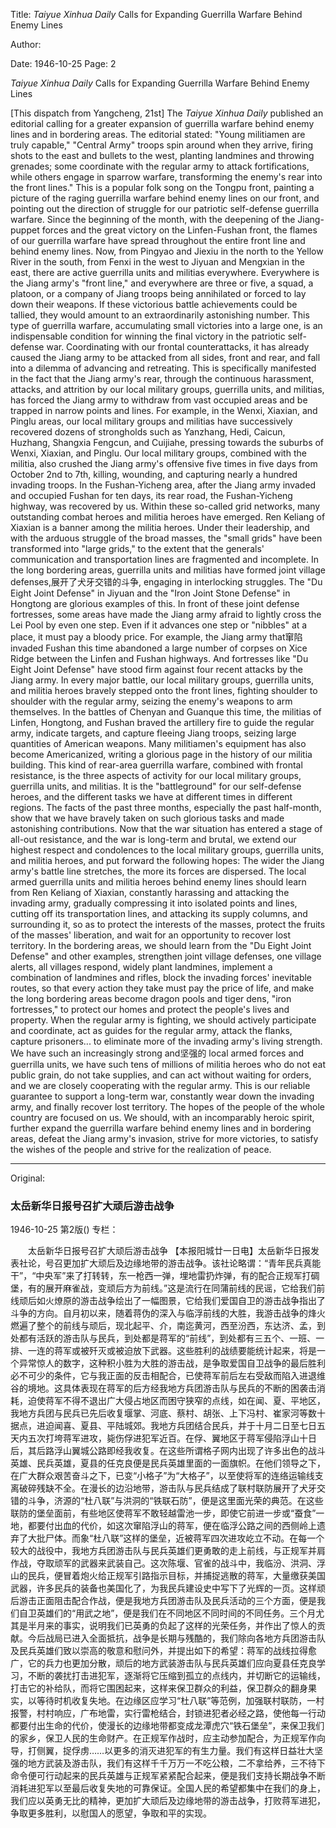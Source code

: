 Title: *Taiyue Xinhua Daily* Calls for Expanding Guerrilla Warfare Behind Enemy Lines

Author:

Date: 1946-10-25
Page: 2

*Taiyue Xinhua Daily* Calls for Expanding Guerrilla Warfare Behind Enemy Lines

[This dispatch from Yangcheng, 21st] The *Taiyue Xinhua Daily* published an editorial calling for a greater expansion of guerrilla warfare behind enemy lines and in bordering areas. The editorial stated: "Young militiamen are truly capable," "Central Army" troops spin around when they arrive, firing shots to the east and bullets to the west, planting landmines and throwing grenades; some coordinate with the regular army to attack fortifications, while others engage in sparrow warfare, transforming the enemy's rear into the front lines." This is a popular folk song on the Tongpu front, painting a picture of the raging guerrilla warfare behind enemy lines on our front, and pointing out the direction of struggle for our patriotic self-defense guerrilla warfare. Since the beginning of the month, with the deepening of the Jiang-puppet forces and the great victory on the Linfen-Fushan front, the flames of our guerrilla warfare have spread throughout the entire front line and behind enemy lines. Now, from Pingyao and Jiexiu in the north to the Yellow River in the south, from Fenxi in the west to Jiyuan and Mengxian in the east, there are active guerrilla units and militias everywhere. Everywhere is the Jiang army's "front line," and everywhere are three or five, a squad, a platoon, or a company of Jiang troops being annihilated or forced to lay down their weapons. If these victorious battle achievements could be tallied, they would amount to an extraordinarily astonishing number. This type of guerrilla warfare, accumulating small victories into a large one, is an indispensable condition for winning the final victory in the patriotic self-defense war. Coordinating with our frontal counterattacks, it has already caused the Jiang army to be attacked from all sides, front and rear, and fall into a dilemma of advancing and retreating. This is specifically manifested in the fact that the Jiang army's rear, through the continuous harassment, attacks, and attrition by our local military groups, guerrilla units, and militias, has forced the Jiang army to withdraw from vast occupied areas and be trapped in narrow points and lines. For example, in the Wenxi, Xiaxian, and Pinglu areas, our local military groups and militias have successively recovered dozens of strongholds such as Yanzhang, Hedi, Caicun, Huzhang, Shangxia Fengcun, and Cuijiahe, pressing towards the suburbs of Wenxi, Xiaxian, and Pinglu. Our local military groups, combined with the militia, also crushed the Jiang army's offensive five times in five days from October 2nd to 7th, killing, wounding, and capturing nearly a hundred invading troops. In the Fushan-Yicheng area, after the Jiang army invaded and occupied Fushan for ten days, its rear road, the Fushan-Yicheng highway, was recovered by us. Within these so-called grid networks, many outstanding combat heroes and militia heroes have emerged. Ren Keliang of Xiaxian is a banner among the militia heroes. Under their leadership, and with the arduous struggle of the broad masses, the "small grids" have been transformed into "large grids," to the extent that the generals' communication and transportation lines are fragmented and incomplete. In the long bordering areas, guerrilla units and militias have formed joint village defenses,展开了犬牙交错的斗争, engaging in interlocking struggles. The "Du Eight Joint Defense" in Jiyuan and the "Iron Joint Stone Defense" in Hongtong are glorious examples of this. In front of these joint defense fortresses, some areas have made the Jiang army afraid to lightly cross the Lei Pool by even one step. Even if it advances one step or "nibbles" at a place, it must pay a bloody price. For example, the Jiang army that窜陷 invaded Fushan this time abandoned a large number of corpses on Xice Ridge between the Linfen and Fushan highways. And fortresses like "Du Eight Joint Defense" have stood firm against four recent attacks by the Jiang army. In every major battle, our local military groups, guerrilla units, and militia heroes bravely stepped onto the front lines, fighting shoulder to shoulder with the regular army, seizing the enemy's weapons to arm themselves. In the battles of Chenyan and Guanque this time, the militias of Linfen, Hongtong, and Fushan braved the artillery fire to guide the regular army, indicate targets, and capture fleeing Jiang troops, seizing large quantities of American weapons. Many militiamen's equipment has also become Americanized, writing a glorious page in the history of our militia building. This kind of rear-area guerrilla warfare, combined with frontal resistance, is the three aspects of activity for our local military groups, guerrilla units, and militias. It is the "battleground" for our self-defense heroes, and the different tasks we have at different times in different regions. The facts of the past three months, especially the past half-month, show that we have bravely taken on such glorious tasks and made astonishing contributions. Now that the war situation has entered a stage of all-out resistance, and the war is long-term and brutal, we extend our highest respect and condolences to the local military groups, guerrilla units, and militia heroes, and put forward the following hopes: The wider the Jiang army's battle line stretches, the more its forces are dispersed. The local armed guerrilla units and militia heroes behind enemy lines should learn from Ren Keliang of Xiaxian, constantly harassing and attacking the invading army, gradually compressing it into isolated points and lines, cutting off its transportation lines, and attacking its supply columns, and surrounding it, so as to protect the interests of the masses, protect the fruits of the masses' liberation, and wait for an opportunity to recover lost territory. In the bordering areas, we should learn from the "Du Eight Joint Defense" and other examples, strengthen joint village defenses, one village alerts, all villages respond, widely plant landmines, implement a combination of landmines and rifles, block the invading forces' inevitable routes, so that every action they take must pay the price of life, and make the long bordering areas become dragon pools and tiger dens, "iron fortresses," to protect our homes and protect the people's lives and property. When the regular army is fighting, we should actively participate and coordinate, act as guides for the regular army, attack the flanks, capture prisoners... to eliminate more of the invading army's living strength. We have such an increasingly strong and坚强的 local armed forces and guerrilla units, we have such tens of millions of militia heroes who do not eat public grain, do not take supplies, and can act without waiting for orders, and we are closely cooperating with the regular army. This is our reliable guarantee to support a long-term war, constantly wear down the invading army, and finally recover lost territory. The hopes of the people of the whole country are focused on us. We should, with an incomparably heroic spirit, further expand the guerrilla warfare behind enemy lines and in bordering areas, defeat the Jiang army's invasion, strive for more victories, to satisfy the wishes of the people and strive for the realization of peace.



<hr /> 

Original: 


### 太岳新华日报号召扩大顽后游击战争

1946-10-25
第2版()
专栏：

　　太岳新华日报号召扩大顽后游击战争
    【本报阳城廿一日电】太岳新华日报发表社论，号召更加扩大顽后及边缘地带的游击战争。该社论略谓：“青年民兵真能干”，“中央军”来了打转转，东一枪西一弹，埋地雷扔炸弹，有的配合正规军打碉堡，有的展开麻雀战，变顽后方为前线。”这是流行在同蒲前线的民谣，它给我们前线顽后如火燎原的游击战争绘出了一幅图景，它给我们爱国自卫的游击战争指出了斗争的方向。自月初以来，随着蒋伪的深入与临浮前线的大胜，我游击战争的烽火燃遍了整个的前线与顽后，现北起平、介，南迄黄河，西至汾西，东达济、孟，到处都有活跃的游击队与民兵，到处都是蒋军的“前线”，到处都有三五个、一班、一排、一连的蒋军或被歼灭或被迫放下武器。这些胜利的战绩要能统计起来，将是一个异常惊人的数字，这种积小胜为大胜的游击战，是争取爱国自卫战争的最后胜利必不可少的条件，它与我正面的反击相配合，已使蒋军前后左右受敌而陷入进退维谷的境地。这具体表现在蒋军的后方经我地方兵团游击队与民兵的不断的困袭击消耗，迫使蒋军不得不退出广大侵占地区而困守狭窄的点线，如在闻、夏、平地区，我地方兵团与民兵已先后收复堰掌、河底、蔡村、胡张、上下冯村、崔家河等数十据点，进迫闻喜、夏县、平陆城郊。我地方兵团结合民兵，并于十月二日至七日五天内五次打垮蒋军进攻，毙伤俘进犯军近百。在俘、翼地区于蒋军侵陷浮山十日后，其后路浮山翼城公路即经我收复。在这些所谓格子网内出现了许多出色的战斗英雄、民兵英雄，夏县的任克良便是民兵英雄里面的一面旗帜。在他们领导之下，在广大群众艰苦奋斗之下，已变“小格子”为“大格子”，以至使将军的连络运输线支离破碎残缺不全。在漫长的边沿地带，游击队与民兵结成了联村联防展开了犬牙交错的斗争，济源的“杜八联”与洪洞的“铁联石防”，便是这里面光荣的典范。在这些联防的堡垒面前，有些地区使蒋军不敢轻越雷池一步，即使它前进一步或“蚕食”一地，都要付出血的代价，如这次窜陷浮山的蒋军，便在临浮公路之间的西侧岭上遗弃了大批尸体。而象“杜八联”这样的堡垒，近被蒋军四次进攻屹立不动。在每一个较大的战役中，我地方兵团游击队与民兵英雄们更勇敢的走上前线，与正规军并肩作战，夺取顽军的武器来武装自己。这次陈堰、官雀的战斗中，我临汾、洪洞、浮山的民兵，便冒着炮火给正规军引路指示目标，并捕捉逃散的蒋军，大量缴获美国武器，许多民兵的装备也美国化了，为我民兵建设史中写下了光辉的一页。这样顽后游击正面阻击配合作战，便是我地方兵团游击队及民兵活动的三个方面，便是我们自卫英雄们的“用武之地”，便是我们在不同地区不同时间的不同任务。三个月尤其是半月来的事实，说明我们已英勇的负起了这样的光荣任务，并作出了惊人的贡献。今后战局已进入全面抵抗，战争是长期与残酷的，我们除向各地方兵团游击队及民兵英雄们致以崇高的敬意和慰问外，并提出如下的希望：蒋军的战线拉得愈广，它的兵力也更加分散，顽后的地方武装游击队与民兵英雄们应向夏县任克良学习，不断的袭扰打击进犯军，逐渐将它压缩到孤立的点线内，并切断它的运输线，打击它的补给队，而将它围困起来，这样来保卫群众的利益，保卫群众的翻身果实，以等待时机收复失地。在边缘区应学习“杜八联”等范例，加强联村联防，一村报警，村村响应，广布地雷，实行雷枪结合，封锁进犯者必经之路，使他每一行动都要付出生命的代价，使漫长的边缘地带都变成龙潭虎穴“铁石堡垒”，来保卫我们的家乡，保卫人民的生命财产。在正规军作战时，应主动参加配合，为正规军作向导，打侧翼，捉俘虏……以更多的消灭进犯军的有生力量。我们有这样日益壮大坚强的地方武装及游击队，我们有这样千千万万一不吃公粮，二不拿给养，三不待下命令便可行动起来的民兵英雄与正规军紧紧配合起来，便是我们支持长期战争不断消耗进犯军以至最后收复失地的可靠保证。全国人民的希望都集中在我们的身上，我们应以英勇无比的精神，更加扩大顽后及边缘地带的游击战争，打败蒋军进犯，争取更多胜利，以慰国人的愿望，争取和平的实现。
